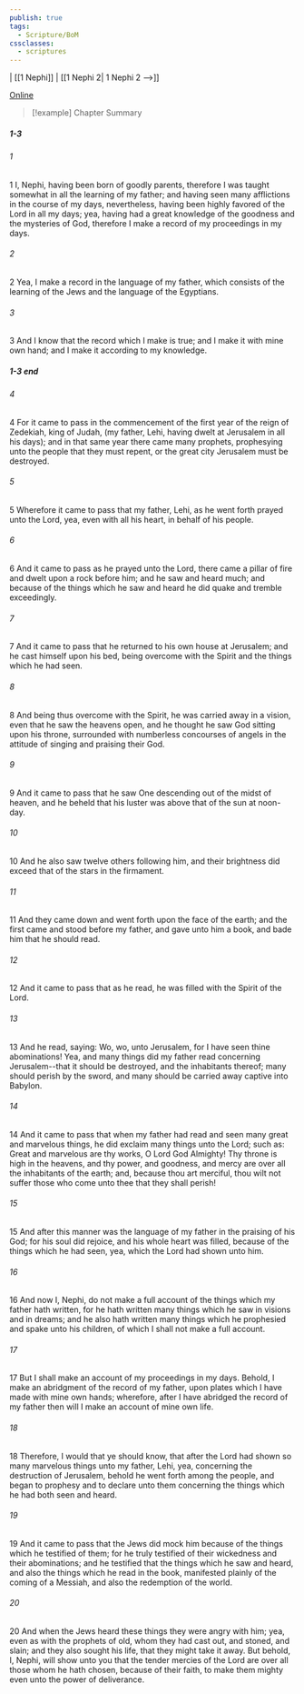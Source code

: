 ```yaml
---
publish: true
tags:
  - Scripture/BoM
cssclasses:
  - scriptures
---
```

 | [[1 Nephi]] | [[1 Nephi 2| 1 Nephi 2 -->]]

[Online](https://churchofjesuschrist.org/study/scriptures/bofm/1-ne/1?lang=eng)

>[!example] Chapter Summary
>
##### 1-3
###### 1
1 I, Nephi, having been born of goodly parents, therefore I was taught somewhat in all the learning of my father; and having seen many afflictions in the course of my days, nevertheless, having been highly favored of the Lord in all my days; yea, having had a great knowledge of the goodness and the mysteries of God, therefore I make a record of my proceedings in my days.
###### 2
2 Yea, I make a record in the language of my father, which consists of the learning of the Jews and the language of the Egyptians.
###### 3
3 And I know that the record which I make is true; and I make it with mine own hand; and I make it according to my knowledge.
##### 1-3 end
###### 4
4 For it came to pass in the commencement of the first year of the reign of Zedekiah, king of Judah, (my father, Lehi, having dwelt at Jerusalem in all his days); and in that same year there came many prophets, prophesying unto the people that they must repent, or the great city Jerusalem must be destroyed.
###### 5
5 Wherefore it came to pass that my father, Lehi, as he went forth prayed unto the Lord, yea, even with all his heart, in behalf of his people.
###### 6
6 And it came to pass as he prayed unto the Lord, there came a pillar of fire and dwelt upon a rock before him; and he saw and heard much; and because of the things which he saw and heard he did quake and tremble exceedingly.
###### 7
7 And it came to pass that he returned to his own house at Jerusalem; and he cast himself upon his bed, being overcome with the Spirit and the things which he had seen.
###### 8
8 And being thus overcome with the Spirit, he was carried away in a vision, even that he saw the heavens open, and he thought he saw God sitting upon his throne, surrounded with numberless concourses of angels in the attitude of singing and praising their God.
###### 9
9 And it came to pass that he saw One descending out of the midst of heaven, and he beheld that his luster was above that of the sun at noon-day.
###### 10
10 And he also saw twelve others following him, and their brightness did exceed that of the stars in the firmament.
###### 11
11 And they came down and went forth upon the face of the earth; and the first came and stood before my father, and gave unto him a book, and bade him that he should read.
###### 12
12 And it came to pass that as he read, he was filled with the Spirit of the Lord.
###### 13
13 And he read, saying: Wo, wo, unto Jerusalem, for I have seen thine abominations! Yea, and many things did my father read concerning Jerusalem--that it should be destroyed, and the inhabitants thereof; many should perish by the sword, and many should be carried away captive into Babylon.
###### 14
14 And it came to pass that when my father had read and seen many great and marvelous things, he did exclaim many things unto the Lord; such as: Great and marvelous are thy works, O Lord God Almighty! Thy throne is high in the heavens, and thy power, and goodness, and mercy are over all the inhabitants of the earth; and, because thou art merciful, thou wilt not suffer those who come unto thee that they shall perish!
###### 15
15 And after this manner was the language of my father in the praising of his God; for his soul did rejoice, and his whole heart was filled, because of the things which he had seen, yea, which the Lord had shown unto him.
###### 16
16 And now I, Nephi, do not make a full account of the things which my father hath written, for he hath written many things which he saw in visions and in dreams; and he also hath written many things which he prophesied and spake unto his children, of which I shall not make a full account.
###### 17
17 But I shall make an account of my proceedings in my days. Behold, I make an abridgment of the record of my father, upon plates which I have made with mine own hands; wherefore, after I have abridged the record of my father then will I make an account of mine own life.
###### 18
18 Therefore, I would that ye should know, that after the Lord had shown so many marvelous things unto my father, Lehi, yea, concerning the destruction of Jerusalem, behold he went forth among the people, and began to prophesy and to declare unto them concerning the things which he had both seen and heard.
###### 19
19 And it came to pass that the Jews did mock him because of the things which he testified of them; for he truly testified of their wickedness and their abominations; and he testified that the things which he saw and heard, and also the things which he read in the book, manifested plainly of the coming of a Messiah, and also the redemption of the world.
###### 20
20 And when the Jews heard these things they were angry with him; yea, even as with the prophets of old, whom they had cast out, and stoned, and slain; and they also sought his life, that they might take it away. But behold, I, Nephi, will show unto you that the tender mercies of the Lord are over all those whom he hath chosen, because of their faith, to make them mighty even unto the power of deliverance.




